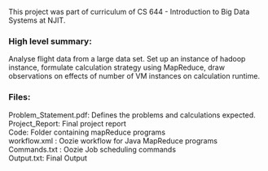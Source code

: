 This project was part of curriculum of CS 644 - Introduction to Big Data Systems at NJIT. 

### High level summary:
Analyse flight data from a large data set. Set up an instance of hadoop instance, formulate calculation strategy using MapReduce, draw observations on effects of number of VM instances on calculation runtime. 

### Files:
Problem_Statement.pdf: Defines the problems and calculations expected. <br />
Project_Report: Final project report <br />
Code: Folder containing mapReduce programs <br />
workflow.xml : Oozie workflow for Java MapReduce programs <br />
Commands.txt : Oozie Job scheduling commands <br />
Output.txt: Final Output <br />
